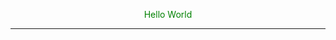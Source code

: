 <p style="color:green; text-align:center;">Hello World <p/>
<hr size="5" noshade>
<!-- Comment --!>
